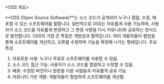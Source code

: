 <OSS 개요>

**OSS (Open Source Software)**는 소스 코드가 공개되어 누구나 열람, 수정, 배포할 수 있는 소프트웨어를 말합니다. 
일반적으로 OSS는 자유롭게 사용 가능하며, 사용자가 소스 코드를 자유롭게 변경하고 그 변경 사항을 다시 커뮤니티와 공유하는 방식으로 발전합니다.
 OSS의 가장 큰 특징은 개방성과 협력입니다. 여러 개발자들이 협업을 통해 소프트웨어를 개선하고, 오류를 수정하며 기능을 확장해 나가는 형태입니다.
주요 특성
1. 자유로운 사용: 누구나 무료로 소프트웨어를 사용할 수 있음.
2. 소스 코드 접근 가능: 사용자가 소스 코드를 열람하고 수정할 수 있음.
3. 배포: 수정된 버전이나 원본을 다른 사람들과 자유롭게 공유 가능.
4. 커뮤니티 기반 개발: 개발자들이 협업하여 소프트웨어를 개선함.
